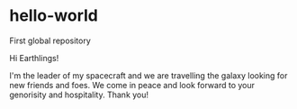 # hello-world
First global repository

Hi Earthlings!

I'm the leader of my spacecraft and we are travelling the galaxy looking for new friends and foes.  We come in peace and look forward to your genorisity and hospitality.  Thank you!

